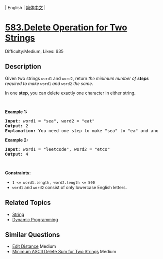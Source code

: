 
| English | [简体中文](problem_zh.md) |

# [583.Delete Operation for Two Strings](https://leetcode.com/problems/delete-operation-for-two-strings/)
Difficulty:Medium, Likes: 635

## Description

<p>Given two strings <code>word1</code> and <code>word2</code>, return <em>the minimum number of <strong>steps</strong> required to make</em> <code>word1</code> <em>and</em> <code>word2</code> <em>the same</em>.</p>

<p>In one <strong>step</strong>, you can delete exactly one character in either string.</p>

<p>&nbsp;</p>
<p><strong class="example">Example 1:</strong></p>

<pre>
<strong>Input:</strong> word1 = &quot;sea&quot;, word2 = &quot;eat&quot;
<strong>Output:</strong> 2
<strong>Explanation:</strong> You need one step to make &quot;sea&quot; to &quot;ea&quot; and another step to make &quot;eat&quot; to &quot;ea&quot;.
</pre>

<p><strong class="example">Example 2:</strong></p>

<pre>
<strong>Input:</strong> word1 = &quot;leetcode&quot;, word2 = &quot;etco&quot;
<strong>Output:</strong> 4
</pre>

<p>&nbsp;</p>
<p><strong>Constraints:</strong></p>

<ul>
	<li><code>1 &lt;= word1.length, word2.length &lt;= 500</code></li>
	<li><code>word1</code> and <code>word2</code> consist of only lowercase English letters.</li>
</ul>


## Related Topics

- [String](https://leetcode.com/tag/string/)
- [Dynamic Programming](https://leetcode.com/tag/dynamic-programming/)

## Similar Questions

- [Edit Distance](../edit-distance/README_EN.md) Medium 
- [Minimum ASCII Delete Sum for Two Strings](../minimum-ascii-delete-sum-for-two-strings/README_EN.md) Medium 
